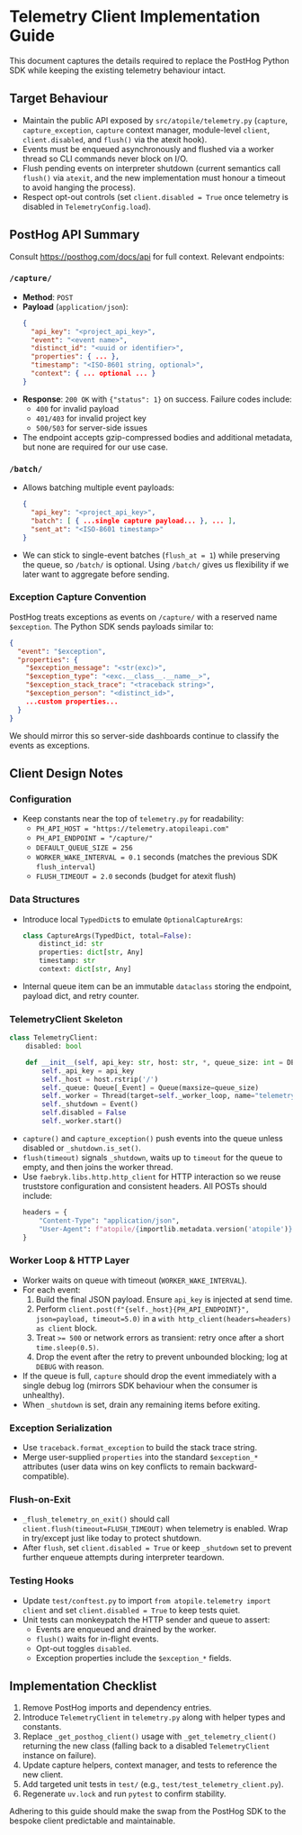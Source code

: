 # Telemetry Client Implementation Guide

This document captures the details required to replace the PostHog Python SDK while keeping the existing telemetry behaviour intact.

## Target Behaviour
- Maintain the public API exposed by `src/atopile/telemetry.py` (`capture`, `capture_exception`, `capture` context manager, module-level `client`, `client.disabled`, and `flush()` via the atexit hook).
- Events must be enqueued asynchronously and flushed via a worker thread so CLI commands never block on I/O.
- Flush pending events on interpreter shutdown (current semantics call `flush()` via `atexit`, and the new implementation must honour a timeout to avoid hanging the process).
- Respect opt-out controls (set `client.disabled = True` once telemetry is disabled in `TelemetryConfig.load`).

## PostHog API Summary
Consult https://posthog.com/docs/api for full context. Relevant endpoints:

### `/capture/`
- **Method**: `POST`
- **Payload** (`application/json`):
  ```json
  {
    "api_key": "<project_api_key>",
    "event": "<event name>",
    "distinct_id": "<uuid or identifier>",
    "properties": { ... },
    "timestamp": "<ISO-8601 string, optional>",
    "context": { ... optional ... }
  }
  ```
- **Response**: `200 OK` with `{"status": 1}` on success. Failure codes include:
  - `400` for invalid payload
  - `401/403` for invalid project key
  - `500/503` for server-side issues
- The endpoint accepts gzip-compressed bodies and additional metadata, but none are required for our use case.

### `/batch/`
- Allows batching multiple event payloads:
  ```json
  {
    "api_key": "<project_api_key>",
    "batch": [ { ...single capture payload... }, ... ],
    "sent_at": "<ISO-8601 timestamp>"
  }
  ```
- We can stick to single-event batches (`flush_at = 1`) while preserving the queue, so `/batch/` is optional. Using `/batch/` gives us flexibility if we later want to aggregate before sending.

### Exception Capture Convention
PostHog treats exceptions as events on `/capture/` with a reserved name `$exception`. The Python SDK sends payloads similar to:
```json
{
  "event": "$exception",
  "properties": {
    "$exception_message": "<str(exc)>",
    "$exception_type": "<exc.__class__.__name__>",
    "$exception_stack_trace": "<traceback string>",
    "$exception_person": "<distinct_id>",
    ...custom properties...
  }
}
```
We should mirror this so server-side dashboards continue to classify the events as exceptions.

## Client Design Notes

### Configuration
- Keep constants near the top of `telemetry.py` for readability:
  - `PH_API_HOST = "https://telemetry.atopileapi.com"`
  - `PH_API_ENDPOINT = "/capture/"`
  - `DEFAULT_QUEUE_SIZE = 256`
  - `WORKER_WAKE_INTERVAL = 0.1` seconds (matches the previous SDK `flush_interval`)
  - `FLUSH_TIMEOUT = 2.0` seconds (budget for atexit flush)

### Data Structures
- Introduce local `TypedDict`s to emulate `OptionalCaptureArgs`:
  ```python
  class CaptureArgs(TypedDict, total=False):
      distinct_id: str
      properties: dict[str, Any]
      timestamp: str
      context: dict[str, Any]
  ```
- Internal queue item can be an immutable `dataclass` storing the endpoint, payload dict, and retry counter.

### TelemetryClient Skeleton
```python
class TelemetryClient:
    disabled: bool

    def __init__(self, api_key: str, host: str, *, queue_size: int = DEFAULT_QUEUE_SIZE):
        self._api_key = api_key
        self._host = host.rstrip('/')
        self._queue: Queue[_Event] = Queue(maxsize=queue_size)
        self._worker = Thread(target=self._worker_loop, name="telemetry-worker", daemon=True)
        self._shutdown = Event()
        self.disabled = False
        self._worker.start()
```

- `capture()` and `capture_exception()` push events into the queue unless disabled or `_shutdown.is_set()`.
- `flush(timeout)` signals `_shutdown`, waits up to `timeout` for the queue to empty, and then joins the worker thread.
- Use `faebryk.libs.http.http_client` for HTTP interaction so we reuse truststore configuration and consistent headers. All POSTs should include:
  ```python
  headers = {
      "Content-Type": "application/json",
      "User-Agent": f"atopile/{importlib.metadata.version('atopile')}"
  }
  ```

### Worker Loop & HTTP Layer
- Worker waits on queue with timeout (`WORKER_WAKE_INTERVAL`).
- For each event:
  1. Build the final JSON payload. Ensure `api_key` is injected at send time.
  2. Perform `client.post(f"{self._host}{PH_API_ENDPOINT}", json=payload, timeout=5.0)` in a `with http_client(headers=headers) as client` block.
  3. Treat `>= 500` or network errors as transient: retry once after a short `time.sleep(0.5)`.
  4. Drop the event after the retry to prevent unbounded blocking; log at `DEBUG` with reason.
- If the queue is full, `capture` should drop the event immediately with a single debug log (mirrors SDK behaviour when the consumer is unhealthy).
- When `_shutdown` is set, drain any remaining items before exiting.

### Exception Serialization
- Use `traceback.format_exception` to build the stack trace string.
- Merge user-supplied `properties` into the standard `$exception_*` attributes (user data wins on key conflicts to remain backward-compatible).

### Flush-on-Exit
- `_flush_telemetry_on_exit()` should call `client.flush(timeout=FLUSH_TIMEOUT)` when telemetry is enabled. Wrap in try/except just like today to protect shutdown.
- After `flush`, set `client.disabled = True` or keep `_shutdown` set to prevent further enqueue attempts during interpreter teardown.

### Testing Hooks
- Update `test/conftest.py` to import `from atopile.telemetry import client` and set `client.disabled = True` to keep tests quiet.
- Unit tests can monkeypatch the HTTP sender and queue to assert:
  - Events are enqueued and drained by the worker.
  - `flush()` waits for in-flight events.
  - Opt-out toggles `disabled`.
  - Exception properties include the `$exception_*` fields.

## Implementation Checklist
1. Remove PostHog imports and dependency entries.
2. Introduce `TelemetryClient` in `telemetry.py` along with helper types and constants.
3. Replace `_get_posthog_client()` usage with `_get_telemetry_client()` returning the new class (falling back to a disabled `TelemetryClient` instance on failure).
4. Update capture helpers, context manager, and tests to reference the new client.
5. Add targeted unit tests in `test/` (e.g., `test/test_telemetry_client.py`).
6. Regenerate `uv.lock` and run `pytest` to confirm stability.

Adhering to this guide should make the swap from the PostHog SDK to the bespoke client predictable and maintainable.

